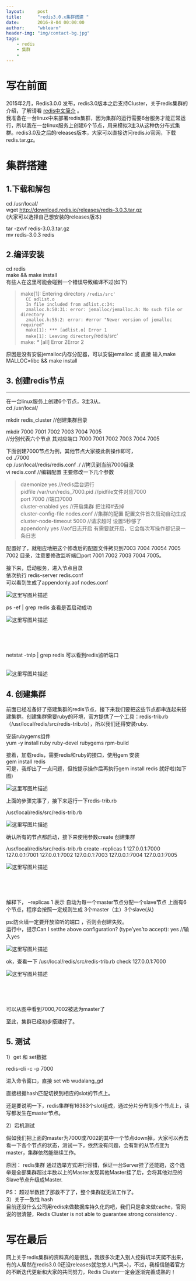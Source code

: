 ```yaml
---
layout:     post
title:      "redis3.0.x集群搭建 "
date:       2016-8-04 00:00:00
author:     "wblearn"
header-img: "img/contact-bg.jpg"
tags:
    - redis
    - 集群
    - 
---
```


  <div data-note-content class="show-content">
          <h1>
<a target="_blank"></a>写在前面</h1><p>2015年2月，Redis3.0.0 发布，redis3.0版本之后支持Cluster，关于redis集群的介绍，了解请看 <a href="http://www.redis.cn/topics/cluster-tutorial.html" target="_blank"><u>redis中文简介</u></a> 。 <br> 我准备在一台linux中来部署redis集群，因为集群的运行需要6台服务才能正常运行，所以我在一台linux服务上创建6个节点，用来模拟3主3从这种伪分布式集群。redis3.0及之后的releases版本，大家可以直接访问redis.io官网，下载redis.tar.gz。</p><h1>
<a target="_blank"></a>集群搭建</h1><h2>
<a target="_blank"></a>1.下载和解包</h2><p>cd /usr/local/  <br> wget <a href="http://download.redis.io/releases/redis-3.0.3.tar.gz" target="_blank"><u>http://download.redis.io/releases/redis-3.0.3.tar.gz</u></a>  <br> (大家可以选择自己想安装的releases版本)</p><p>tar -zxvf redis-3.0.3.tar.gz  <br> mv redis-3.0.3  redis</p><h2>
<a target="_blank"></a>2.编译安装</h2><p>cd redis  <br> make &amp;&amp; make install  <br>有些人在这里可能会碰到一个错误导致编译不过(如下)</p><blockquote><p>make[1]: Entering directory <code>/redis/src' <br>  CC adlist.o <br>  In file included from adlist.c:34: <br>  zmalloc.h:50:31: error: jemalloc/jemalloc.h: No such file or directory <br>  zmalloc.h:55:2: error: #error "Newer version of jemalloc required" <br>  make[1]: *** [adlist.o] Error 1 <br>  make[1]: Leaving directory</code>/redis/src’ <br>make: <em>*</em> [all] Error 2Error 2</p></blockquote><p>原因是没有安装jemalloc内存分配器，可以安装jemalloc 或 直接 输入make MALLOC=libc  &amp;&amp; make install</p><h2>
<a target="_blank"></a>3. 创建redis节点</h2><hr><p>在一台linux服务上创建6个节点，3主3从。 <br>cd /usr/local/</p><p>mkdir redis_cluster   //创建集群目录</p><p>mkdir 7000 7001 7002 7003 7004 7005 <br>  //分别代表六个节点    其对应端口 7000 7001 7002 7003 7004 7005</p><p>下面创建7000节点为例，其他节点大家按此例操作即可， <br>cd ./7000  <br> cp /usr/local/redis/redis.conf   ./    //拷贝到当前7000目录  <br>vi redis.conf    //编辑配置  主要修改一下几个参数</p><blockquote><p>daemonize    yes                          //redis后台运行 <br>pidfile  /var/run/redis_7000.pid    //pidfile文件对应7000 <br>  port  7000                                  //端口7000 <br>  cluster-enabled  yes                    //开启集群   把注释#去掉 <br>cluster-config-file  nodes.conf      //集群的配置  配置文件首次启动自动生成 <br>cluster-node-timeout   5000       //请求超时  设置5秒够了 <br>appendonly   yes                        //aof日志开启   有需要就开启，它会每次写操作都记录一条日志</p></blockquote><p>配置好了，就相应地把这个修改后的配置文件拷贝到7003 7004 70054 7005 7002 目录，注意要修改监听端口port 7001 7002 7003 7004 7005。</p><p>接下来，启动服务，进入节点目录  <br> 依次执行  redis-server   redis.conf  <br>可以看到生成了appendonly.aof  nodes.conf  <br></p><div class="image-package">
<img alt="这里写图片描述" src="http://upload-images.jianshu.io/upload_images/2556999-7cdcb85e5976cfe6?imageMogr2/auto-orient/strip%7CimageView2/2/w/1240" data-original-src="http://upload-images.jianshu.io/upload_images/2556999-7cdcb85e5976cfe6?imageMogr2/auto-orient/strip"><br><div class="image-caption"></div>
</div><p>ps -ef | grep redis 查看是否启动成功  <br></p><div class="image-package">
<img alt="这里写图片描述" src="http://upload-images.jianshu.io/upload_images/2556999-4307d819ea1bded0?imageMogr2/auto-orient/strip%7CimageView2/2/w/1240" data-original-src="http://upload-images.jianshu.io/upload_images/2556999-4307d819ea1bded0?imageMogr2/auto-orient/strip"><br><div class="image-caption"></div>
</div><p><br></p><br><p>netstat -tnlp | grep redis 可以看到redis监听端口</p><br><div class="image-package">
<img alt="这里写图片描述" src="http://upload-images.jianshu.io/upload_images/2556999-5510225a4415f34c?imageMogr2/auto-orient/strip%7CimageView2/2/w/1240" data-original-src="http://upload-images.jianshu.io/upload_images/2556999-5510225a4415f34c?imageMogr2/auto-orient/strip"><br><div class="image-caption"></div>
</div><h2>
<a target="_blank"></a>4. 创建集群</h2><p>前面已经准备好了搭建集群的redis节点，接下来我们要把这些节点都串连起来搭建集群。创建集群需要ruby的环境，官方提供了一个工具：redis-trib.rb  （/usr/local/redis/src/redis-trib.rb），所以我们还得安装ruby.</p><p>安装rubygems组件 <br>yum -y install ruby ruby-devel rubygems rpm-build</p><p>接着，加载redis，需要redis和ruby的接口，使用gem 安装 <br>gem install redis <br>可是，我却出了一点问题，但按提示操作后再执行gem install redis 就好啦(如下图) <br></p><div class="image-package">
<img alt="这里写图片描述" src="http://upload-images.jianshu.io/upload_images/2556999-b0e5017ebdb263d5?imageMogr2/auto-orient/strip%7CimageView2/2/w/1240" data-original-src="http://upload-images.jianshu.io/upload_images/2556999-b0e5017ebdb263d5?imageMogr2/auto-orient/strip"><br><div class="image-caption"></div>
</div><p>上面的步骤完事了，接下来运行一下redis-trib.rb</p><p>/usr/local/redis/src/redis-trib.rb  <br></p><div class="image-package">
<img alt="这里写图片描述" src="http://upload-images.jianshu.io/upload_images/2556999-4713e35534e7750b?imageMogr2/auto-orient/strip%7CimageView2/2/w/1240" data-original-src="http://upload-images.jianshu.io/upload_images/2556999-4713e35534e7750b?imageMogr2/auto-orient/strip"><br><div class="image-caption"></div>
</div><p>确认所有的节点都启动，接下来使用参数create 创建集群</p><p>/usr/local/redis/src/redis-trib.rb  create  –replicas  1   127.0.0.1:7000  127.0.0.1:7001 127.0.0.1:7002 127.0.0.1:7003  127.0.0.1:7004  127.0.0.1:7005 <br></p><div class="image-package">
<img alt="这里写图片描述" src="http://upload-images.jianshu.io/upload_images/2556999-186ca78d50448cb6?imageMogr2/auto-orient/strip%7CimageView2/2/w/1240" data-original-src="http://upload-images.jianshu.io/upload_images/2556999-186ca78d50448cb6?imageMogr2/auto-orient/strip"><br><div class="image-caption"></div>
</div><p><br></p><br><p>解释下， –replicas  1  表示 自动为每一个master节点分配一个slave节点    上面有6个节点，程序会按照一定规则生成 3个master（主）3个slave(从)</p><p>ps:防火墙一定要开放监听的端口 ，否则会创建失败。 <br> 运行中，提示Can I setthe above configuration? (type’yes’to accept): yes    //输入yes  <br></p><div class="image-package">
<img alt="这里写图片描述" src="http://upload-images.jianshu.io/upload_images/2556999-004ab72095f499d7?imageMogr2/auto-orient/strip%7CimageView2/2/w/1240" data-original-src="http://upload-images.jianshu.io/upload_images/2556999-004ab72095f499d7?imageMogr2/auto-orient/strip"><br><div class="image-caption"></div>
</div><p>ok，查看一下 /usr/local/redis/src/redis-trib.rb check 127.0.0.1:7000  <br></p><div class="image-package">
<img alt="这里写图片描述" src="http://upload-images.jianshu.io/upload_images/2556999-b7907a0f696b516d?imageMogr2/auto-orient/strip%7CimageView2/2/w/1240" data-original-src="http://upload-images.jianshu.io/upload_images/2556999-b7907a0f696b516d?imageMogr2/auto-orient/strip"><br><div class="image-caption"></div>
</div><p><br></p><br><p>可以从图中看到7000,7002被选为master了</p><p>至此，集群已经初步搭建好了。</p><h2>
<a target="_blank"></a>5. 测试</h2><p>1）get 和 set数据</p><p>redis-cli -c -p 7000</p><p>进入命令窗口，直接 set   wb  wudalang_gd</p><p>直接根据hash匹配切换到相应的slot的节点上。</p><p>还是要说明一下，redis集群有16383个slot组成，通过分片分布到多个节点上，读写都发生在master节点。</p><p>2）宕机测试</p><p>假如我们把上面的master为7000或7002的其中一个节点down掉，大家可以再去看一下各个节点的状态，测试一下，依然没有问题，会有新的从节点变为master，集群依然能继续工作。</p><p>原因：  redis集群  通过选举方式进行容错，保证一台Server挂了还能跑，这个选举是全部集群超过半数以上的Master发现其他Master挂了后，会将其他对应的Slave节点升级成Master.</p><p>PS： 超过半数挂了那救不了了，整个集群就无法工作了。 <br>3）关于一致性 hash <br>目前还没什么公司用redis来做数据库持久化的吧，我们只是拿来做cache，官网说的很清楚，Redis Cluster is not able to guarantee strong consistency .</p><h1>
<a target="_blank"></a>写在最后</h1><p>网上关于redis集群的资料真的是很乱，我很多次走入别人挖得坑半天爬不出来，有的人居然在redis3.0.0还没releases就忽悠人(气哭~)，不过，我相信随着官方的不断迭代更新和大家的共同努力，Redis Cluster一定会逐渐完善成熟的！</p>
        </div>